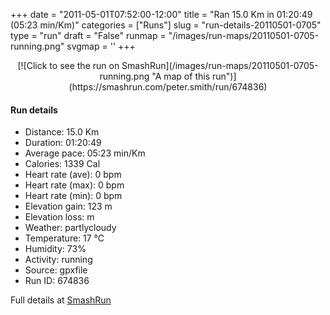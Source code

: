 +++
date = "2011-05-01T07:52:00-12:00"
title = "Ran 15.0 Km in 01:20:49 (05:23 min/Km)"
categories = ["Runs"]
slug = "run-details-20110501-0705"
type = "run"
draft = "False"
runmap = "/images/run-maps/20110501-0705-running.png"
svgmap = '<polyline points="95 10, 96 8, 93 8, 92 8, 88 10, 86 12, 84 21, 82 26, 81 28, 80 32, 78 36, 69 63, 69 66, 64 76, 61 89, 57 100, 42 90, 39 84, 23 76, 20 71, 19 69, 2 57, 23 37, 23 35, 23 32, 23 26, 24 26, 39 23, 59 26, 66 25, 71 22, 84 11, 85 11, 82 6, 82 5, 84 4, 93 0, 96 0, 98 1, 99 4, 97 5, 97 7">'
+++



<!--more-->

<center>
[![Click to see the run on SmashRun](/images/run-maps/20110501-0705-running.png "A map of this run")](https://smashrun.com/peter.smith/run/674836)
</center>

#### Run details

* Distance: 15.0 Km
* Duration: 01:20:49
* Average pace: 05:23 min/Km
* Calories: 1339 Cal
* Heart rate (ave): 0 bpm
* Heart rate (max): 0 bpm
* Heart rate (min): 0 bpm
* Elevation gain: 123 m
* Elevation loss:  m
* Weather: partlycloudy
* Temperature: 17 &deg;C
* Humidity: 73%
* Activity: running
* Source: gpxfile
* Run ID: 674836

Full details at [SmashRun](https://smashrun.com/peter.smith/run/674836)